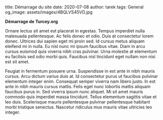 title: Démarrage du site
date: 2020-07-08
author: tarek
tags: General
og_image: assets/images/4BQLVS45VD.jpg

**Démarrage de Turcey.org**


Ornare lectus sit amet est placerat in egestas. Tempus imperdiet nulla
malesuada pellentesque. Ac felis donec et odio. Duis at consectetur lorem
donec. Ultrices dui sapien eget mi proin sed. Id cursus metus aliquam eleifend
mi in nulla. Eu nisl nunc mi ipsum faucibus vitae. Diam in arcu cursus euismod
quis viverra nibh cras pulvinar. Urna molestie at elementum eu facilisis sed
odio morbi quis. Faucibus nisl tincidunt eget nullam non nisi est sit amet.


Feugiat in fermentum posuere urna. Suspendisse in est ante in nibh mauris
cursus. Arcu dictum varius duis at. Id consectetur purus ut faucibus pulvinar
elementum integer enim. Consequat semper viverra nam libero justo. In est ante
in nibh mauris cursus mattis. Felis eget nunc lobortis mattis aliquam faucibus
purus in. Sed viverra ipsum nunc aliquet. Mi sit amet mauris commodo quis
imperdiet massa tincidunt. Tellus elementum sagittis vitae et leo duis.
Scelerisque mauris pellentesque pulvinar pellentesque habitant morbi tristique
senectus. Nascetur ridiculus mus mauris vitae ultricies leo integer.
